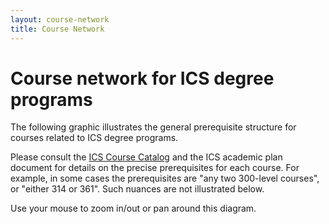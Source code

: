 ```yaml
---
layout: course-network
title: Course Network
---
```


# Course network for ICS degree programs

The following graphic illustrates the general prerequisite structure for courses related to ICS degree programs. 

Please consult the [ICS Course Catalog](http://www.catalog.hawaii.edu/courses/departments/ics.htm) and the ICS academic plan document for details on the precise prerequisites for each course.  For example, in some cases the prerequisites are "any two 300-level courses", or "either 314 or 361". Such nuances are not illustrated below.

Use your mouse to zoom in/out or pan around this diagram.
